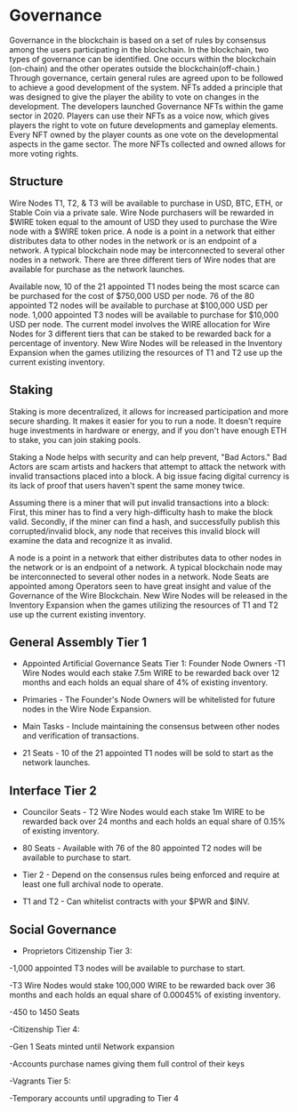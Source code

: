 Governance
==========
Governance in the blockchain is based on a set of rules by consensus among the users participating in the blockchain.  In the blockchain, two types of governance can be identified. One occurs within the blockchain (on-chain) and the other operates outside the blockchain(off-chain.) Through governance, certain general rules are agreed upon to be followed to achieve a good development of the system.  NFTs added a principle that was designed to give the player the ability to vote on changes in the development. The developers launched Governance NFTs within the game sector in 2020. Players can use their NFTs as a voice now, which gives players the right to vote on future developments and gameplay elements. Every NFT owned by the player counts as one vote on the developmental aspects in the game sector. The more NFTs collected and owned allows for more voting rights.


Structure
---------

Wire Nodes T1, T2, & T3 will be available to purchase in USD, BTC, ETH, or Stable Coin via a private sale. Wire Node purchasers will be rewarded in $WIRE token equal to the amount of USD they used to purchase the Wire node with a $WIRE token price. A node is a point in a network that either distributes data to other nodes in the network or is an endpoint of a network. A typical blockchain node may be interconnected to several other nodes in a network. There are three different tiers of Wire nodes that are available for purchase as the network launches.

Available now, 10 of the 21 appointed T1 nodes being the most scarce can be purchased for the cost of $750,000 USD per node. 76 of the 80 appointed T2 nodes will be available to purchase at $100,000 USD per node. 1,000 appointed T3 nodes will be available to purchase for $10,000 USD per node. The current model involves the WIRE allocation for Wire Nodes for 3 different tiers that can be staked to be rewarded back for a percentage of inventory. New Wire Nodes will be released in the Inventory Expansion when the games utilizing the resources of T1 and T2 use up the current existing inventory.

Staking
-----

Staking is more decentralized, it allows for increased participation and more secure sharding. It makes it easier for you to run a node. It doesn't require huge investments in hardware or energy, and if you don't have enough ETH to stake, you can join staking pools.

Staking a Node helps with security and can help prevent, "Bad Actors." Bad Actors are scam artists and hackers that attempt to attack the network with invalid transactions placed into a block. A big issue facing digital currency is its lack of proof that users haven't spent the same money twice.

Assuming there is a miner that will put invalid transactions into a block: First, this miner has to find a very high-difficulty hash to make the block valid. Secondly, if the miner can find a hash, and successfully publish this corrupted/invalid block, any node that receives this invalid block will examine the data and recognize it as invalid.

A node is a point in a network that either distributes data to other nodes in the network or is an endpoint of a network. A typical blockchain node may be interconnected to several other nodes in a network. Node Seats are appointed among Operators seen to have great insight and value of the Governance of the Wire Blockchain. New Wire Nodes will be released in the Inventory Expansion when the games utilizing the resources of T1 and T2 use up the current existing inventory.

General Assembly Tier 1
-----------------------

-   Appointed Artificial Governance Seats Tier 1: Founder Node Owners -T1 Wire Nodes would each stake 7.5m WIRE to be rewarded back over 12 months and each holds an equal share of 4% of existing inventory. 

-   Primaries - The Founder's Node Owners will be whitelisted for future nodes in the Wire Node Expansion.

-   Main Tasks - Include maintaining the consensus between other nodes and verification of transactions.

-   21 Seats - 10 of the 21 appointed T1 nodes will be sold to start as the network launches.

Interface Tier 2
----------------

-   Councilor Seats - T2 Wire Nodes would each stake 1m WIRE to be rewarded back over 24 months and each holds an equal share of 0.15% of existing inventory.

-   80 Seats - Available with 76 of the 80 appointed T2 nodes will be available to purchase to start.

-   Tier 2 - Depend on the consensus rules being enforced and require at least one full archival node to operate.

-   T1 and T2 - Can whitelist contracts with your $PWR and $INV.

Social Governance
-----------------

-   Proprietors Citizenship Tier 3:

-1,000 appointed T3 nodes will be available to purchase to start.

-T3 Wire Nodes would stake 100,000 WIRE to be rewarded back over 36 months and  each holds an equal share  of 0.00045% of existing inventory.

-450 to 1450 Seats

-Citizenship Tier 4:

-Gen 1 Seats minted until Network expansion 

-Accounts purchase names giving them full control of their keys

-Vagrants Tier 5:

-Temporary accounts until upgrading to Tier 4
